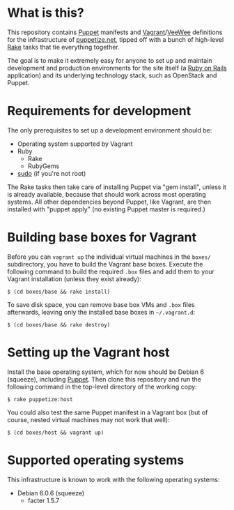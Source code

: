 What is this?
=============

This repository contains [Puppet](http://puppetlabs.com) manifests and
[Vagrant](http://vagrantup.com)/[VeeWee](https://github.com/jedi4ever/veewee#readme)
definitions for the infrastructure of [puppetize.net](http://puppetize.net),
tipped off with a bunch of high-level [Rake](http://rake.rubyforge.org/)
tasks that tie everything together.

The goal is to make it extremely easy for anyone to set up and maintain
development and production environments for the site itself (a
[Ruby on Rails](http://rubyonrails.org/) application) and its underlying
technology stack, such as OpenStack and Puppet.

Requirements for development
============================

The only prerequisites to set up a development environment should be:

* Operating system supported by Vagrant
* Ruby
  * Rake
  * RubyGems
* [sudo](http://www.sudo.ws/) (if you're not root)

The Rake tasks then take care of installing Puppet via "gem install",
unless it is already available, because that should work across most
operating systems.  All other dependencies beyond Puppet, like Vagrant,
are then installed with "puppet apply" (no existing Puppet master is
required.)

Building base boxes for Vagrant
===============================

Before you can `vagrant up` the individual virtual machines in the
`boxes/` subdirectory, you have to build the Vagrant base boxes.
Execute the following command to build the required `.box` files and
add them to your Vagrant installation (unless they exist already):

``$ (cd boxes/base && rake install)``

To save disk space, you can remove base box VMs and `.box` files
afterwards, leaving only the installed base boxes in `~/.vagrant.d`:

``$ (cd boxes/base && rake destroy)``

Setting up the Vagrant host
===========================

Install the base operating system, which for now should be Debian 6 (squeeze),
including [Puppet](http://puppetlabs.com/puppet/what-is-puppet/).  Then clone
this repository and run the following command in the top-level directory of
the working copy:

``$ rake puppetize:host``

You could also test the same Puppet manifest in a Vagrant box (but of course,
nested virtual machines may not work that well):

``$ (cd boxes/host && vagrant up)``

Supported operating systems
===========================

This infrastructure is known to work with the following operating systems:

* Debian 6.0.6 (squeeze)
  * facter 1.5.7
